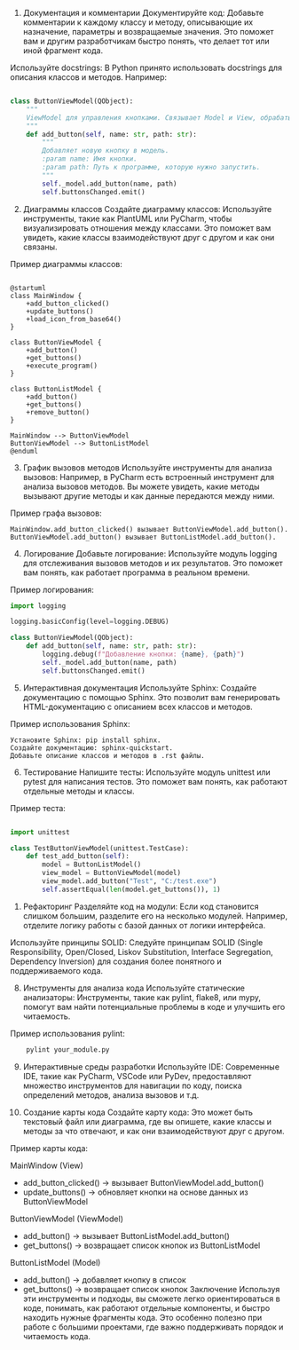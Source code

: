 1. Документация и комментарии
Документируйте код: Добавьте комментарии к каждому классу и методу, описывающие их назначение, параметры и возвращаемые значения. Это поможет вам и другим разработчикам быстро понять, что делает тот или иной фрагмент кода.

Используйте docstrings: В Python принято использовать docstrings для описания классов и методов. Например:

```python

class ButtonViewModel(QObject):
    """
    ViewModel для управления кнопками. Связывает Model и View, обрабатывает логику взаимодействия.
    """
    def add_button(self, name: str, path: str):
        """
        Добавляет новую кнопку в модель.
        :param name: Имя кнопки.
        :param path: Путь к программе, которую нужно запустить.
        """
        self._model.add_button(name, path)
        self.buttonsChanged.emit()
```

2. Диаграммы классов
Создайте диаграмму классов: Используйте инструменты, такие как PlantUML или PyCharm, чтобы визуализировать отношения между классами. Это поможет вам увидеть, какие классы взаимодействуют друг с другом и как они связаны.

Пример диаграммы классов:

```plantuml

@startuml
class MainWindow {
    +add_button_clicked()
    +update_buttons()
    +load_icon_from_base64()
}

class ButtonViewModel {
    +add_button()
    +get_buttons()
    +execute_program()
}

class ButtonListModel {
    +add_button()
    +get_buttons()
    +remove_button()
}

MainWindow --> ButtonViewModel
ButtonViewModel --> ButtonListModel
@enduml
```
3. График вызовов методов
Используйте инструменты для анализа вызовов: Например, в PyCharm есть встроенный инструмент для анализа вызовов методов. Вы можете увидеть, какие методы вызывают другие методы и как данные передаются между ними.

Пример графа вызовов:

    MainWindow.add_button_clicked() вызывает ButtonViewModel.add_button().
    ButtonViewModel.add_button() вызывает ButtonListModel.add_button().

4. Логирование
Добавьте логирование: Используйте модуль logging для отслеживания вызовов методов и их результатов. Это поможет вам понять, как работает программа в реальном времени.

Пример логирования:

```python
import logging

logging.basicConfig(level=logging.DEBUG)

class ButtonViewModel(QObject):
    def add_button(self, name: str, path: str):
        logging.debug(f"Добавление кнопки: {name}, {path}")
        self._model.add_button(name, path)
        self.buttonsChanged.emit()
```        
5. Интерактивная документация
Используйте Sphinx: Создайте документацию с помощью Sphinx. Это позволит вам генерировать HTML-документацию с описанием всех классов и методов.

Пример использования Sphinx:

    Установите Sphinx: pip install sphinx.
    Создайте документацию: sphinx-quickstart.
    Добавьте описание классов и методов в .rst файлы.

6. Тестирование
Напишите тесты: Используйте модуль unittest или pytest для написания тестов. Это поможет вам понять, как работают отдельные методы и классы.

Пример теста:

```python

import unittest

class TestButtonViewModel(unittest.TestCase):
    def test_add_button(self):
        model = ButtonListModel()
        view_model = ButtonViewModel(model)
        view_model.add_button("Test", "C:/test.exe")
        self.assertEqual(len(model.get_buttons()), 1)
```        
1. Рефакторинг
Разделяйте код на модули: Если код становится слишком большим, разделите его на несколько модулей. Например, отделите логику работы с базой данных от логики интерфейса.

Используйте принципы SOLID: Следуйте принципам SOLID (Single Responsibility, Open/Closed, Liskov Substitution, Interface Segregation, Dependency Inversion) для создания более понятного и поддерживаемого кода.

8. Инструменты для анализа кода
Используйте статические анализаторы: Инструменты, такие как pylint, flake8, или mypy, помогут вам найти потенциальные проблемы в коде и улучшить его читаемость.

Пример использования pylint:

```bash
    pylint your_module.py
```
9. Интерактивные среды разработки
Используйте IDE: Современные IDE, такие как PyCharm, VSCode или PyDev, предоставляют множество инструментов для навигации по коду, поиска определений методов, анализа вызовов и т.д.

10. Создание карты кода
Создайте карту кода: Это может быть текстовый файл или диаграмма, где вы опишете, какие классы и методы за что отвечают, и как они взаимодействуют друг с другом.

Пример карты кода:

MainWindow (View)
  - add_button_clicked() -> вызывает ButtonViewModel.add_button()
  - update_buttons() -> обновляет кнопки на основе данных из ButtonViewModel

ButtonViewModel (ViewModel)
  - add_button() -> вызывает ButtonListModel.add_button()
  - get_buttons() -> возвращает список кнопок из ButtonListModel

ButtonListModel (Model)
  - add_button() -> добавляет кнопку в список
  - get_buttons() -> возвращает список кнопок
Заключение
Используя эти инструменты и подходы, вы сможете легко ориентироваться в коде, понимать, как работают отдельные компоненты, и быстро находить нужные фрагменты кода. Это особенно полезно при работе с большими проектами, где важно поддерживать порядок и читаемость кода.